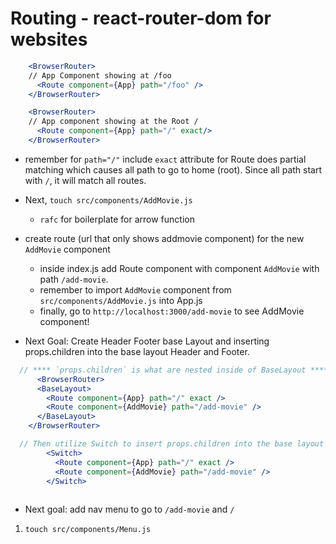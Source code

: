 # Routing - react-router-dom for websites

```jsx
    <BrowserRouter>
    // App Component showing at /foo
      <Route component={App} path="/foo" /> 
    </BrowserRouter>

    <BrowserRouter>
    // App component showing at the Root /
      <Route component={App} path="/" exact/> 
    </BrowserRouter>
```

* remember for `path="/"` include `exact` attribute for Route does partial matching which causes all path to go to home (root).  Since all path start with `/`, it will match all routes.

- Next, `touch src/components/AddMovie.js`
  - `rafc` for boilerplate for arrow function

- create route (url that only shows addmovie component) for the new `AddMovie` component
  - inside index.js add Route component with component `AddMovie` with path `/add-movie`.
  - remember to import `AddMovie` component from `src/components/AddMovie.js` into App.js
  - finally, go to `http://localhost:3000/add-movie` to see AddMovie component!


- Next Goal: Create Header Footer base Layout and inserting props.children into the base layout Header and Footer.

```jsx
  // **** `props.children` is what are nested inside of BaseLayout *****
      <BrowserRouter>
      <BaseLayout>
        <Route component={App} path="/" exact />
        <Route component={AddMovie} path="/add-movie" />
      </BaseLayout>
    </BrowserRouter>

  // Then utilize Switch to insert props.children into the base layout Header and Footer
        <Switch>
          <Route component={App} path="/" exact />
          <Route component={AddMovie} path="/add-movie" />
        </Switch>
  
```

- Next goal: add nav menu to go to `/add-movie` and `/`

1. `touch src/components/Menu.js`